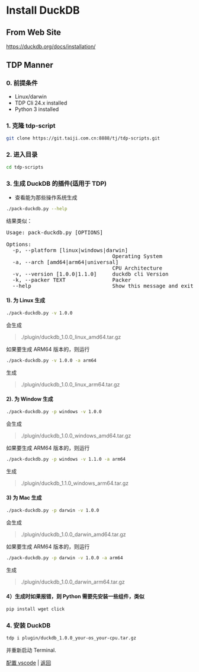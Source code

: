 # Install DuckDB

## From Web Site

https://duckdb.org/docs/installation/

## TDP Manner

### 0. 前提条件

- Linux/darwin
- TDP Cli 24.x installed
- Python 3 installed

### 1. 克隆 tdp-script

```bash
git clone https://git.taiji.com.cn:8888/tj/tdp-scripts.git
```

### 2. 进入目录

```bash
cd tdp-scripts
```

### 3. 生成 DuckDB 的插件(适用于 TDP)

- 查看能为那些操作系统生成

```bash
./pack-duckdb.py --help
```

结果类似：

<pre>
Usage: pack-duckdb.py [OPTIONS]

Options:
  -p, --platform [linux|windows|darwin]
                                  Operating System
  -a, --arch [amd64|arm64|universal]
                                  CPU Architecture
  -v, --version [1.0.0|1.1.0]     duckdb cli Version
  -k, --packer TEXT               Packer
  --help                          Show this message and exit.
</pre>

#### 1). 为 Linux 生成

```bash
./pack-duckdb.py -v 1.0.0
```

会生成

> ./plugin/duckdb_1.0.0_linux_amd64.tar.gz

如果要生成 ARM64 版本的，则运行

```bash
./pack-duckdb.py -v 1.0.0 -a arm64
```

生成

> ./plugin/duckdb_1.0.0_linux_arm64.tar.gz

#### 2). 为 Window 生成

```bash
./pack-duckdb.py -p windows -v 1.0.0
```

会生成

> ./plugin/duckdb_1.0.0_windows_amd64.tar.gz

如果要生成 ARM64 版本的，则运行

```bash
./pack-duckdb.py -p windows -v 1.1.0 -a arm64
```

生成

> ./plugin/duckdb_1.1.0_windows_arm64.tar.gz

#### 3) 为 Mac 生成

```bash
./pack-duckdb.py -p darwin -v 1.0.0
```

会生成

> ./plugin/duckdb_1.0.0_darwin_amd64.tar.gz

如果要生成 ARM64 版本的，则运行

```bash
./pack-duckdb.py -p darwin -v 1.0.0 -a arm64
```

生成

> ./plugin/duckdb_1.0.0_darwin_arm64.tar.gz

#### 4）生成时如果报错，则 Python 需要先安装一些组件，类似

```bash
pip install wget click
```

### 4. 安装 DuckDB

```bash
tdp i plugin/duckdb_1.0.0_your-os_your-cpu.tar.gz
```

并重新启动 Terminal.

[配置 vscode](02-vscode.md) | [返回](readme.md)
